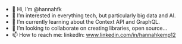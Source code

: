 - 👋 Hi, I’m @hannahfk
- 👀 I’m interested in everything tech, but particularly big data and AI. 
- 🌱 I’m currently learning about the Context API and GraphQL.
- 💞️ I’m looking to collaborate on creating libraries, open source...
- 📫 How to reach me: linkedIn: www.linkedin.com/in/hannahkemp12

<!---
hannahfk/hannahfk is a ✨ special ✨ repository because its `README.md` (this file) appears on your GitHub profile.
You can click the Preview link to take a look at your changes.
--->

